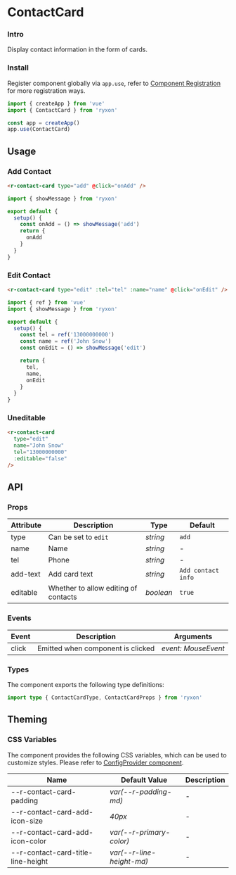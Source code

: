 # ContactCard

### Intro

Display contact information in the form of cards.

### Install

Register component globally via `app.use`, refer to [Component Registration](#/en-US/advanced-usage#zu-jian-zhu-ce) for more registration ways.

```js
import { createApp } from 'vue'
import { ContactCard } from 'ryxon'

const app = createApp()
app.use(ContactCard)
```

## Usage

### Add Contact

```html
<r-contact-card type="add" @click="onAdd" />
```

```js
import { showMessage } from 'ryxon'

export default {
  setup() {
    const onAdd = () => showMessage('add')
    return {
      onAdd
    }
  }
}
```

### Edit Contact

```html
<r-contact-card type="edit" :tel="tel" :name="name" @click="onEdit" />
```

```js
import { ref } from 'vue'
import { showMessage } from 'ryxon'

export default {
  setup() {
    const tel = ref('13000000000')
    const name = ref('John Snow')
    const onEdit = () => showMessage('edit')

    return {
      tel,
      name,
      onEdit
    }
  }
}
```

### Uneditable

```html
<r-contact-card
  type="edit"
  name="John Snow"
  tel="13000000000"
  :editable="false"
/>
```

## API

### Props

| Attribute | Description | Type | Default |
| --- | --- | --- | --- |
| type | Can be set to `edit` | _string_ | `add` |
| name | Name | _string_ | - |
| tel | Phone | _string_ | - |
| add-text | Add card text | _string_ | `Add contact info` |
| editable | Whether to allow editing of contacts | _boolean_ | `true` |

### Events

| Event | Description                       | Arguments           |
| ----- | --------------------------------- | ------------------- |
| click | Emitted when component is clicked | _event: MouseEvent_ |

### Types

The component exports the following type definitions:

```ts
import type { ContactCardType, ContactCardProps } from 'ryxon'
```

## Theming

### CSS Variables

The component provides the following CSS variables, which can be used to customize styles. Please refer to [ConfigProvider component](#/en-US/config-provider).

| Name                               | Default Value             | Description |
| ---------------------------------- | ------------------------- | ----------- |
| --r-contact-card-padding           | _var(--r-padding-md)_     | -           |
| --r-contact-card-add-icon-size     | _40px_                    | -           |
| --r-contact-card-add-icon-color    | _var(--r-primary-color)_  | -           |
| --r-contact-card-title-line-height | _var(--r-line-height-md)_ | -           |
